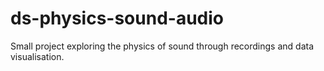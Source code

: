 # ds-physics-sound-audio
Small project exploring the physics of sound through recordings and data visualisation.
